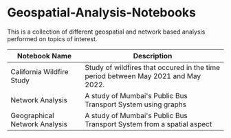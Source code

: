 # Geospatial-Analysis-Notebooks
This is a collection of different geospatial and network based analysis performed on topics of interest.  

| Notebook Name | Description |
| - | - |
| California Wildfire Study | Study of wildfires that occured in the time period between May 2021 and May 2022. |
| Network Analysis | A study of Mumbai's Public Bus Transport System using graphs |
| Geographical Network Analysis | A study of Mumbai's Public Bus Transport System from a spatial aspect |
